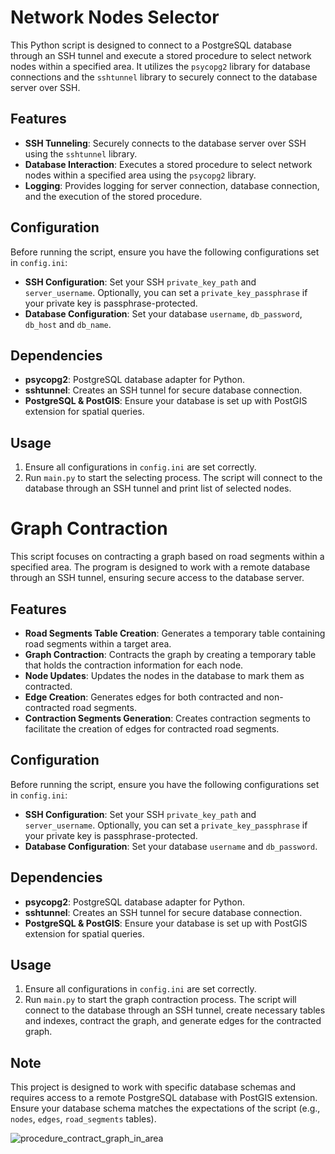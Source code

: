 # Network Nodes Selector

This Python script is designed to connect to a PostgreSQL database through an SSH tunnel and execute a stored procedure to select network nodes within a specified area. It utilizes the `psycopg2` library for database connections and the `sshtunnel` library to securely connect to the database server over SSH.

## Features

- **SSH Tunneling**: Securely connects to the database server over SSH using the `sshtunnel` library.
- **Database Interaction**: Executes a stored procedure to select network nodes within a specified area using the `psycopg2` library.
- **Logging**: Provides logging for server connection, database connection, and the execution of the stored procedure.

## Configuration

Before running the script, ensure you have the following configurations set in `config.ini`:

- **SSH Configuration**: Set your SSH `private_key_path` and `server_username`. Optionally, you can set a `private_key_passphrase` if your private key is passphrase-protected.
- **Database Configuration**: Set your database `username`, `db_password`, `db_host` and `db_name`.

## Dependencies

- **psycopg2**: PostgreSQL database adapter for Python.
- **sshtunnel**: Creates an SSH tunnel for secure database connection.
- **PostgreSQL & PostGIS**: Ensure your database is set up with PostGIS extension for spatial queries.

## Usage

1. Ensure all configurations in `config.ini` are set correctly.
2. Run `main.py` to start the selecting process. The script will connect to the database through an SSH tunnel and print list of selected nodes.



# Graph Contraction 

This script focuses on contracting a graph based on road segments within a specified area. The program is designed to work with a remote database through an SSH tunnel, ensuring secure access to the database server.

## Features

- **Road Segments Table Creation**: Generates a temporary table containing road segments within a target area.
- **Graph Contraction**: Contracts the graph by creating a temporary table that holds the contraction information for each node.
- **Node Updates**: Updates the nodes in the database to mark them as contracted.
- **Edge Creation**: Generates edges for both contracted and non-contracted road segments.
- **Contraction Segments Generation**: Creates contraction segments to facilitate the creation of edges for contracted road segments.

## Configuration

Before running the script, ensure you have the following configurations set in `config.ini`:

- **SSH Configuration**: Set your SSH `private_key_path` and `server_username`. Optionally, you can set a `private_key_passphrase` if your private key is passphrase-protected.
- **Database Configuration**: Set your database `username` and `db_password`.

## Dependencies

- **psycopg2**: PostgreSQL database adapter for Python.
- **sshtunnel**: Creates an SSH tunnel for secure database connection.
- **PostgreSQL & PostGIS**: Ensure your database is set up with PostGIS extension for spatial queries.

## Usage

1. Ensure all configurations in `config.ini` are set correctly.
2. Run `main.py` to start the graph contraction process. The script will connect to the database through an SSH tunnel, create necessary tables and indexes, contract the graph, and generate edges for the contracted graph.

## Note

This project is designed to work with specific database schemas and requires access to a remote PostgreSQL database with PostGIS extension. Ensure your database schema matches the expectations of the script (e.g., `nodes`, `edges`, `road_segments` tables).


![procedure_contract_graph_in_area](https://github.com/aicenter/road-graph-tool/assets/25695606/8de0fd29-6500-4a13-a3c1-31b57f864c65)

